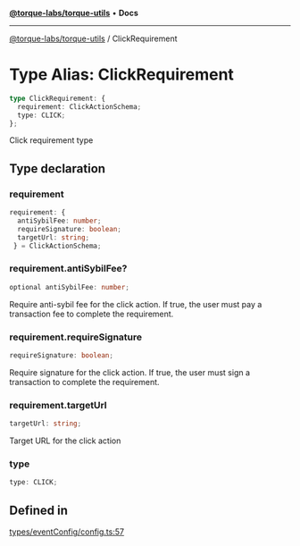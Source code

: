 [**@torque-labs/torque-utils**](../README.md) • **Docs**

***

[@torque-labs/torque-utils](../README.md) / ClickRequirement

# Type Alias: ClickRequirement

```ts
type ClickRequirement: {
  requirement: ClickActionSchema;
  type: CLICK;
};
```

Click requirement type

## Type declaration

### requirement

```ts
requirement: {
  antiSybilFee: number;
  requireSignature: boolean;
  targetUrl: string;
 } = ClickActionSchema;
```

### requirement.antiSybilFee?

```ts
optional antiSybilFee: number;
```

Require anti-sybil fee for the click action. If true, the user must pay a transaction
fee to complete the requirement.

### requirement.requireSignature

```ts
requireSignature: boolean;
```

Require signature for the click action. If true, the user must sign a transaction
to complete the requirement.

### requirement.targetUrl

```ts
targetUrl: string;
```

Target URL for the click action

### type

```ts
type: CLICK;
```

## Defined in

[types/eventConfig/config.ts:57](https://github.com/torque-labs/torque-utils/blob/fcba00c7b8994c0932484e8f489988b91291c603/types/eventConfig/config.ts#L57)
